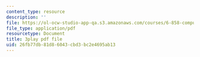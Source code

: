 ```yaml
---
content_type: resource
description: ''
file: https://ol-ocw-studio-app-qa.s3.amazonaws.com/courses/6-858-computer-systems-security-fall-2014/26fb77db81d86043cbd3bc2e4695ab13_WG5UbMrUiLU.pdf
file_type: application/pdf
resourcetype: Document
title: 3play pdf file
uid: 26fb77db-81d8-6043-cbd3-bc2e4695ab13
---
```

